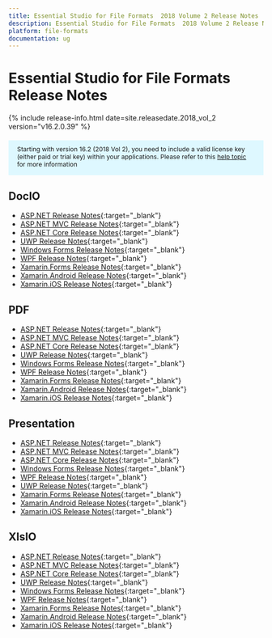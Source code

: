 ```yaml
---
title: Essential Studio for File Formats  2018 Volume 2 Release Notes
description: Essential Studio for File Formats  2018 Volume 2 Release Notes
platform: file-formats
documentation: ug
---
```


# Essential Studio for File Formats Release Notes


{% include release-info.html date=site.releasedate.2018_vol_2  version="v16.2.0.39" %} 


<style>
#license {
    font-size: .88em!important;
margin-top: 1.5em;     margin-bottom: 1.5em;
    background-color: #def8ff;
    padding: 10px 17px 14px;
}
</style>

<div id="license">
Starting with version 16.2 (2018 Vol 2), you need to include a valid license key (either paid or trial key) within your applications. 
Please refer to this <a href="/common/essential-studio/licensing/license-key">help topic</a> for more information   
</div>



## DocIO

* [ASP.NET Release Notes](/aspnet/release-notes/v16.2.0.41#docio){:target="_blank"}
* [ASP.NET MVC Release Notes](/aspnetmvc/release-notes/v16.2.0.41#docio){:target="_blank"}
* [ASP.NET Core Release Notes](/aspnet-core/release-notes/v16.2.0.41#docio){:target="_blank"}
* [UWP Release Notes](/uwp/release-notes/v16.2.0.41#docio){:target="_blank"}
* [Windows Forms Release Notes](/windowsforms/release-notes/v16.2.0.41#docio){:target="_blank"}
* [WPF Release Notes](/wpf/release-notes/v16.2.0.41#docio){:target="_blank"}
* [Xamarin.Forms Release Notes](/xamarin/release-notes/v16.2.0.41#docio){:target="_blank"}
* [Xamarin.Android Release Notes](/xamarin-android/release-notes/v16.2.0.41#docio){:target="_blank"}
* [Xamarin.iOS Release Notes](/xamarin-ios/release-notes/v16.2.0.41#docio){:target="_blank"}

## PDF

* [ASP.NET Release Notes](/aspnet/release-notes/v16.2.0.41#pdf){:target="_blank"}
* [ASP.NET MVC Release Notes](/aspnetmvc/release-notes/v16.2.0.41#pdf){:target="_blank"}
* [ASP.NET Core Release Notes](/aspnet-core/release-notes/v16.2.0.41#pdf){:target="_blank"}
* [UWP Release Notes](/uwp/release-notes/v16.2.0.41#pdf){:target="_blank"}
* [Windows Forms Release Notes](/windowsforms/release-notes/v16.2.0.41#pdf){:target="_blank"}
* [WPF Release Notes](/wpf/release-notes/v16.2.0.41#pdf){:target="_blank"}
* [Xamarin.Forms Release Notes](/xamarin/release-notes/v16.2.0.41#pdf){:target="_blank"}
* [Xamarin.Android Release Notes](/xamarin-android/release-notes/v16.2.0.41#pdf){:target="_blank"}
* [Xamarin.iOS Release Notes](/xamarin-ios/release-notes/v16.2.0.41#pdf){:target="_blank"}

## Presentation

* [ASP.NET Release Notes](/aspnet/release-notes/v16.2.0.41#presentation){:target="_blank"}
* [ASP.NET MVC Release Notes](/aspnetmvc/release-notes/v16.2.0.41#presentation){:target="_blank"}
* [ASP.NET Core Release Notes](/aspnet-core/release-notes/v16.2.0.41#presentation){:target="_blank"}
* [Windows Forms Release Notes](/windowsforms/release-notes/v16.2.0.41#presentation){:target="_blank"}
* [WPF Release Notes](/wpf/release-notes/v16.2.0.41#presentation){:target="_blank"}
* [UWP Release Notes](/uwp/release-notes/v16.2.0.41#presentation){:target="_blank"}
* [Xamarin.Forms Release Notes](/xamarin/release-notes/v16.2.0.41#presentation){:target="_blank"}
* [Xamarin.Android Release Notes](/xamarin-android/release-notes/v16.2.0.41#presentation){:target="_blank"}
* [Xamarin.iOS Release Notes](/xamarin-ios/release-notes/v16.2.0.41#presentation){:target="_blank"}

## XlsIO

* [ASP.NET Release Notes](/aspnet/release-notes/v16.2.0.41#xlsio){:target="_blank"}
* [ASP.NET MVC Release Notes](/aspnetmvc/release-notes/v16.2.0.41#xlsio){:target="_blank"}
* [ASP.NET Core Release Notes](/aspnet-core/release-notes/v16.2.0.41#xlsio){:target="_blank"}
* [UWP Release Notes](/uwp/release-notes/v16.2.0.41#xlsio){:target="_blank"}
* [Windows Forms Release Notes](/windowsforms/release-notes/v16.2.0.41#xlsio){:target="_blank"}
* [WPF Release Notes](/wpf/release-notes/v16.2.0.41#xlsio){:target="_blank"}
* [Xamarin.Forms Release Notes](/xamarin/release-notes/v16.2.0.41#xlsio){:target="_blank"}
* [Xamarin.Android Release Notes](/xamarin-android/release-notes/v16.2.0.41#xlsio){:target="_blank"}
* [Xamarin.iOS Release Notes](/xamarin-ios/release-notes/v16.2.0.41#xlsio){:target="_blank"}